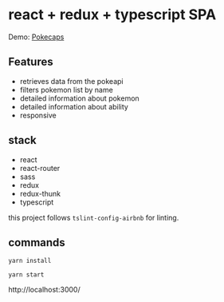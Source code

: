 # react + redux + typescript SPA 
Demo: [Pokecaps](https://lichrok.github.io/pokecaps/)

## Features
- retrieves data from the pokeapi
- filters pokemon list by name
- detailed information about pokemon
- detailed information about ability
- responsive

## stack
- react
- react-router
- sass
- redux
- redux-thunk
- typescript

this project follows `tslint-config-airbnb` for linting.

## commands
``yarn install``
 
``yarn start``

http://localhost:3000/
